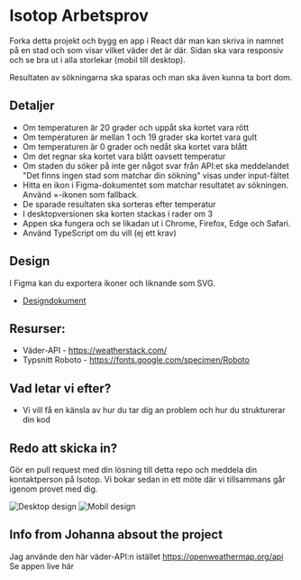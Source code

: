 # Isotop Arbetsprov

Forka detta projekt och bygg en app i React där man kan skriva in namnet på en stad och som visar vilket väder det är där.
Sidan ska vara responsiv och se bra ut i alla storlekar (mobil till desktop).

Resultaten av sökningarna ska sparas och man ska även kunna ta bort dom.

## Detaljer

- Om temperaturen är 20 grader och uppåt ska kortet vara rött
- Om temperaturen är mellan 1 och 19 grader ska kortet vara gult
- Om temperaturen är 0 grader och nedåt ska kortet vara blått
- Om det regnar ska kortet vara blått oavsett temperatur
- Om staden du söker på inte ger något svar från API:et ska meddelandet "Det finns ingen stad som matchar din sökning" visas under input-fältet
- Hitta en ikon i Figma-dokumentet som matchar resultatet av sökningen. Använd ×-ikonen som fallback.
- De sparade resultaten ska sorteras efter temperatur
- I desktopversionen ska korten stackas i rader om 3
- Appen ska fungera och se likadan ut i Chrome, Firefox, Edge och Safari.
- Använd TypeScript om du vill (ej ett krav)

## Design

I Figma kan du exportera ikoner och liknande som SVG.

- [Designdokument](https://www.figma.com/file/iDOGMdsvp7WAR0g5spLcno/Arbetsprov?node-id=1%3A675)

## Resurser:

- Väder-API - https://weatherstack.com/
- Typsnitt Roboto - https://fonts.google.com/specimen/Roboto

## Vad letar vi efter?

- Vi vill få en känsla av hur du tar dig an problem och hur du strukturerar din kod

## Redo att skicka in?

Gör en pull request med din lösning till detta repo och meddela din kontaktperson på Isotop. Vi bokar sedan in ett möte där vi tillsammans går igenom provet med dig.

![Desktop design](https://raw.githubusercontent.com/isotopsweden/Arbetsprov-FE/main/desktop.png)
![Mobil design](https://raw.githubusercontent.com/isotopsweden/Arbetsprov-FE/main/mobile.png)

## Info from Johanna absout the project

Jag använde den här väder-API:n istället https://openweathermap.org/api
Se appen live här
